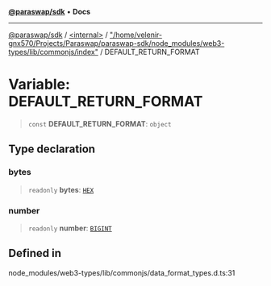 [**@paraswap/sdk**](../../../../README.md) • **Docs**

***

[@paraswap/sdk](../../../../globals.md) / [\<internal\>](../../../README.md) / ["/home/velenir-gnx570/Projects/Paraswap/paraswap-sdk/node\_modules/web3-types/lib/commonjs/index"](../README.md) / DEFAULT\_RETURN\_FORMAT

# Variable: DEFAULT\_RETURN\_FORMAT

> `const` **DEFAULT\_RETURN\_FORMAT**: `object`

## Type declaration

### bytes

> `readonly` **bytes**: [`HEX`](../../../README.md#hex)

### number

> `readonly` **number**: [`BIGINT`](../../../README.md#bigint)

## Defined in

node\_modules/web3-types/lib/commonjs/data\_format\_types.d.ts:31
